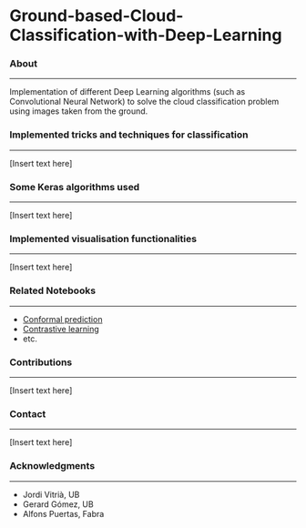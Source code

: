# Ground-based-Cloud-Classification-with-Deep-Learning

### About
---
Implementation of different Deep Learning algorithms (such as Convolutional Neural Network) to solve the cloud classification problem using images taken from the ground.

### Implemented tricks and techniques for classification
---
[Insert text here]

### Some Keras algorithms used
---
[Insert text here]

### Implemented visualisation functionalities
---
[Insert text here]

### Related Notebooks 
---
* [Conformal prediction]()
* [Contrastive learning]()
* etc.

### Contributions
---
[Insert text here]

### Contact
---
[Insert text here]

### Acknowledgments
---
* Jordi Vitrià, UB
* Gerard Gómez, UB
* Alfons Puertas, Fabra
